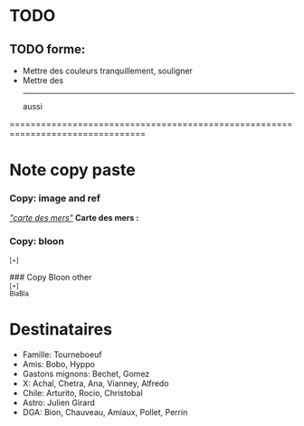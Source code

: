 # TODO


## TODO forme: 
* Mettre des couleurs tranquillement, souligner
* Mettre des <hr> aussi 


================================================================================

# Note copy paste
### Copy: image and ref
<a href="#f_carte"><i>"carte des mers"</i></a>
  <a name="f_carte"></a>
    <b>Carte des mers :</b>

### Copy: bloon
<sup>[+]<div class="description">
</div></sup>
</div>
### Copy Bloon other
<div>
<sup>[+]<div class="description">
BlaBla
</div></sup>
<!-- Trick for sup -->
<ul></ul>
</div>


# Destinataires

* Famille: Tourneboeuf
* Amis: Bobo, Hyppo
* Gastons mignons: Bechet, Gomez
* X: Achal, Chetra, Ana, Vianney, Alfredo
* Chile: Arturito, Rocio, Christobal
* Astro: Julien Girard
* DGA: Bion, Chauveau, Amiaux, Pollet, Perrin
